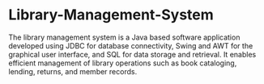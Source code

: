 # Library-Management-System
The library management system is a Java based software application developed using JDBC for database connectivity, Swing and AWT for the graphical user interface, and SQL for data storage and retrieval. It enables efficient management of library operations such as book cataloging, lending, returns, and member records.
